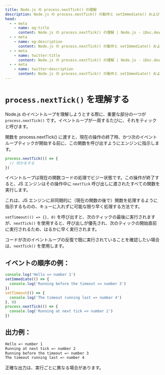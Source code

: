 ```yaml
---
title: Node.js の process.nextTick() の理解
description: Node.js の process.nextTick() の動作と setImmediate() および setTimeout() との違いについて学びます。イベント ループと nextTick() を使用してコードを非同期に実行する方法を理解します。
head:
  - - meta
    - name: og:title
      content: Node.js の process.nextTick() の理解 | Node.js - iDoc.dev
  - - meta
    - name: og:description
      content: Node.js の process.nextTick() の動作と setImmediate() および setTimeout() との違いについて学びます。イベント ループと nextTick() を使用してコードを非同期に実行する方法を理解します。
  - - meta
    - name: twitter:title
      content: Node.js の process.nextTick() の理解 | Node.js - iDoc.dev
  - - meta
    - name: twitter:description
      content: Node.js の process.nextTick() の動作と setImmediate() および setTimeout() との違いについて学びます。イベント ループと nextTick() を使用してコードを非同期に実行する方法を理解します。
---
```



# `process.nextTick()` を理解する

Node.js のイベントループを理解しようとする際に、重要な部分の一つが `process.nextTick()` です。イベントループが一周するたびに、それをティックと呼びます。

関数を process.nextTick() に渡すと、現在の操作の終了時、かつ次のイベントループティックが開始する前に、この関数を呼び出すようにエンジンに指示します。

```js
process.nextTick(() => {
  // 何かをする
})
```

イベントループは現在の関数コードの処理でビジー状態です。この操作が終了すると、JS エンジンはその操作中に `nextTick` 呼び出しに渡されたすべての関数を実行します。

これは、JS エンジンに非同期的に（現在の関数の後で）関数を処理するように指示するものの、キューに入れずに可能な限り早く処理する方法です。

`setTimeout(() => {}, 0)` を呼び出すと、次のティックの最後に実行されますが、`nextTick()` を使用すると、呼び出しが優先され、次のティックの開始直前に実行されるため、はるかに早く実行されます。

コードが次のイベントループの反復で既に実行されていることを確認したい場合は、`nextTick()` を使用します。

## イベントの順序の例：

```js
console.log('Hello => number 1')
setImmediate(() => {
  console.log('Running before the timeout => number 3')
})
setTimeout(() => {
  console.log('The timeout running last => number 4')
}, 0)
process.nextTick(() => {
  console.log('Running at next tick => number 2')
})
```

## 出力例：

```bash
Hello => number 1
Running at next tick => number 2
Running before the timeout => number 3
The timeout running last => number 4
```

正確な出力は、実行ごとに異なる場合があります。

